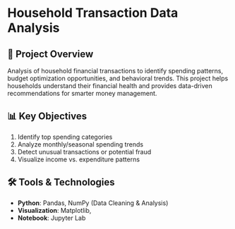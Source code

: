 # Household Transaction Data Analysis

## 📌 Project Overview
Analysis of household financial transactions to identify spending patterns, budget optimization opportunities, and behavioral trends. This project helps households understand their financial health and provides data-driven recommendations for smarter money management.

## 📊 Key Objectives
1. Identify top spending categories
2. Analyze monthly/seasonal spending trends
3. Detect unusual transactions or potential fraud
4. Visualize income vs. expenditure patterns

## 🛠 Tools & Technologies
- **Python**: Pandas, NumPy (Data Cleaning & Analysis)
- **Visualization**: Matplotlib,
- **Notebook**: Jupyter Lab
